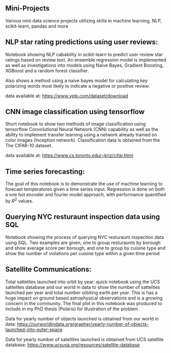 ## Mini-Projects
Various mini data science projects utilizing skills in machine learning, NLP, scikit-learn, pandas and more

## NLP star rating predictions using user reviews:

Notebook showing NLP cabability in scikit-learn to predict user review star ratings based on review text. An ensemble regression model is implemented as well as investigations into models using Naive Bayes, Gradient Boosting, XGBoost and a random forest classifier.

Also shows a method using a naive bayes model for calculating key polarizing words most likely to indicate a negative or positive review.

data available at: https://www.yelp.com/dataset/download

## CNN image classification using tensorflow

Short notebook to show two methods of image classification using tensorflow Convolutional Neural Network (CNN) capability as well as the ability to implement transfer learning using a network already trained on color images (Inception network). Classification data is obtained from the The CIFAR-10 dataset.

data available at: https://www.cs.toronto.edu/~kriz/cifar.html

## Time series forecasting:
The goal of this notebook is to demonstrate the use of machine learning to forecast temperatures given a time series input.
Regression is done on both a one hot encoder and fourier model approach, with performance quantified by $R^2$ values.

## Querying NYC resturaunt inspection data using SQL
Notebook showing the process of querying NYC resturaunt inspection data using SQL. Two examples are given, one to group resturaunts by borough and show average score per borough, and one to group by cuisine type and show the number of violations per cuisine type within a given time period

## Satellite Communications:
Total sattelites launched into orbit by year: quick notebook using the UCS sattelites database and our world in data to show the number of sattelites launched per year and total number orbiting earth per year. This is has a huge impact on ground based astrophysical observations and is a growing concern in the community. The final plot in this notebook was produced to include in my PhD thesis (Polaris) for illustration of the problem

Data for yearly number of objects launched is obtained from our world in data: https://ourworldindata.org/grapher/yearly-number-of-objects-launched-into-outer-space

Data for yearly number of satellites launched is obtained from UCS satellite database: https://www.ucsusa.org/resources/satellite-database
